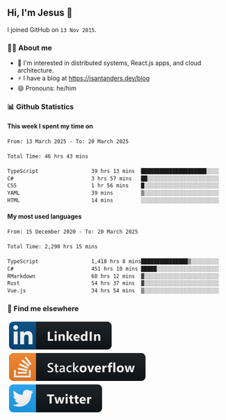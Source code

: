 ## Hi, I'm Jesus 👋

I joined GitHub on `13 Nov 2015`.

<!-- Talking about you -->

### 👨‍💻 About me

- 👦 I'm interested in distributed systems, React.js apps, and cloud architecture.
- ⚡️ I have a blog at <https://jsantanders.dev/blog>
- 😄 Pronouns: he/him

### 📊 Github Statistics

#### This week I spent my time on

<!--START_SECTION:weekly-->

```txt
From: 13 March 2025 - To: 20 March 2025

Total Time: 46 hrs 43 mins

TypeScript                 39 hrs 13 mins  █████████████████████░░░░   83.96 %
C#                         3 hrs 57 mins   ██░░░░░░░░░░░░░░░░░░░░░░░   08.46 %
CSS                        1 hr 56 mins    █░░░░░░░░░░░░░░░░░░░░░░░░   04.16 %
YAML                       39 mins         ▒░░░░░░░░░░░░░░░░░░░░░░░░   01.42 %
HTML                       14 mins         ░░░░░░░░░░░░░░░░░░░░░░░░░   00.51 %
```

<!--END_SECTION:weekly-->

#### My most used languages

<!--START_SECTION:alltime-->

```txt
From: 15 December 2020 - To: 20 March 2025

Total Time: 2,290 hrs 15 mins

TypeScript                 1,418 hrs 8 mins███████████████▒░░░░░░░░░   61.92 %
C#                         451 hrs 10 mins █████░░░░░░░░░░░░░░░░░░░░   19.70 %
RMarkdown                  68 hrs 12 mins  ▓░░░░░░░░░░░░░░░░░░░░░░░░   02.98 %
Rust                       54 hrs 37 mins  ▓░░░░░░░░░░░░░░░░░░░░░░░░   02.39 %
Vue.js                     34 hrs 54 mins  ▒░░░░░░░░░░░░░░░░░░░░░░░░   01.52 %
```

<!--END_SECTION:alltime-->

### 📢 Find me elsewhere

<p>
  <a target="_blank" href="https://linkedin.com/in/jsantanders">
    <img src="https://github.com/jsantanders/jsantanders/blob/master/img/linkedin.svg" alt="LinkedIn" style="vertical-align:top; margin:4px">
  </a>
  
  <a target="_blank" href="https://stackoverflow.com/users/7318331/jesus-santander">
    <img src="https://github.com/jsantanders/jsantanders/blob/master/img/stackoverflow.svg" alt="StackOverflow" style="vertical-align:top; margin:4px">
  </a>
  
  <a target="_blank" href="http://twitter.com/jsantanders">
    <img src="https://github.com/jsantanders/jsantanders/blob/master/img/twitter.svg" alt="Twitter" style="vertical-align:top; margin:4px">
  </a>
</p>
